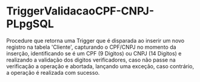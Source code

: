 # TriggerValidacaoCPF-CNPJ-PLpgSQL

Procedure que retorna uma Trigger que é disparada ao inserir um novo registro na tabela 'Cliente', capturando o CPF/CNPJ no momento
da inserção, identificando se é um CPF (9 Digitos) ou CNPJ (14 Digitos) e realizando a validação dos digitos verificadores, caso não 
passe na verificação a operação e abortada, lançando uma exceção, caso contrário, a operação é realizada com sucesso.
